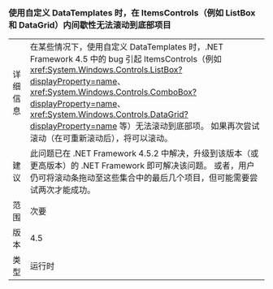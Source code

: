 ### <a name="intermittently-unable-to-scroll-to-bottom-item-in-itemscontrols-like-listbox-and-datagrid-when-using-custom-datatemplates"></a>使用自定义 DataTemplates 时，在 ItemsControls（例如 ListBox 和 DataGrid）内间歇性无法滚动到底部项目

|   |   |
|---|---|
|详细信息|在某些情况下，使用自定义 DataTemplates 时，.NET Framework 4.5 中的 bug 引起 ItemsControls（例如 <xref:System.Windows.Controls.ListBox?displayProperty=name>、<xref:System.Windows.Controls.ComboBox?displayProperty=name>、<xref:System.Windows.Controls.DataGrid?displayProperty=name> 等）无法滚动到底部项。 如果再次尝试滚动（在可重新滚动后），将可以滚动。|
|建议|此问题已在 .NET Framework 4.5.2 中解决，升级到该版本（或更高版本）的 .NET Framework 即可解决该问题。 或者，用户仍可将滚动条拖动至这些集合中的最后几个项目，但可能需要尝试两次才能成功。|
|范围|次要|
|版本|4.5|
|类型|运行时|

